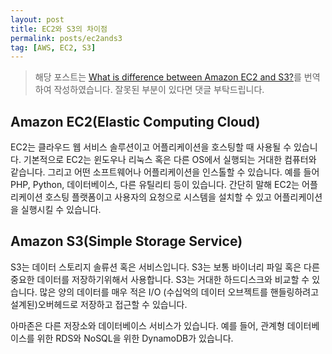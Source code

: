 ```yaml
---
layout: post
title: EC2와 S3의 차이점
permalink: posts/ec2ands3
tag: [AWS, EC2, S3]
---
```


> 해당 포스트는 [What is difference between Amazon EC2 and S3?](https://www.quora.com/What-is-difference-between-Amazon-EC2-and-S3)를 번역하여 작성하였습니다. 잘못된 부분이 있다면 댓글 부탁드립니다.

## Amazon EC2(Elastic Computing Cloud)

EC2는 클라우드 웹 서비스 솔루션이고 어플리케이션을 호스팅할 때 사용될 수 있습니다. 기본적으로 EC2는 윈도우나 리눅스 혹은 다른 OS에서 실행되는 거대한 컴퓨터와 같습니다. 그리고 어떤 소프트웨어나 어플리케이션을 인스톨할 수 있습니다. 예를 들어 PHP, Python, 데이터베이스, 다른 유틸리티 등이 있습니다. 간단히 말해 EC2는 어플리케이션 호스팅 플랫폼이고 사용자의 요청으로 시스템을 설치할 수 있고 어플리케이션을 실행시킬 수 있습니다.

## Amazon S3(Simple Storage Service)

S3는 데이터 스토리지 솔류션 혹은 서비스입니다. S3는 보통 바이너리 파일 혹은 다른 중요한 데이터를 저장하기위해서 사용합니다. S3는 거대한 하드디스크와 비교할 수 있습니다. 많은 양의 데이터를 매우 적은 I/O (수십억의 데이터 오브젝트를 핸들링하려고 설계된)오버헤드로 저장하고 접근할 수 있습니다.

아마존은 다른 저장소와 데이터베이스 서비스가 있습니다. 예를 들어, 관계형 데이터베이스를 위한 RDS와 NoSQL을 위한 DynamoDB가 있습니다.
